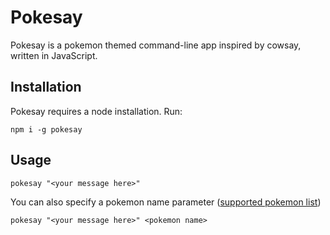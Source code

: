 # Pokesay
Pokesay is a pokemon themed command-line app inspired by cowsay, written in JavaScript.

## Installation
Pokesay requires a node installation. Run:
```
npm i -g pokesay
```

## Usage
```
pokesay "<your message here>"
```

You can also specify a pokemon name parameter ([supported pokemon list](https://github.com/anvit/pokesay/tree/main/ascii/))
```
pokesay "<your message here>" <pokemon name>
```
